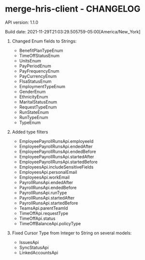 # merge-hris-client - CHANGELOG

API version: 1.1.0

Build date: 2021-11-29T21:03:29.505759-05:00[America/New_York]

1. Changed Enum fields to Strings:
    - BenefitPlanTypeEnum
    - TimeOffStatusEnum
    - UnitsEnum
    - PayPeriodEnum
    - PayFrequencyEnum
    - PayCurrencyEnum
    - FlsaStatusEnum
    - EmploymentTypeEnum 
    - GenderEnum
    - EthnicityEnum
    - MaritalStatusEnum 
    - RequestTypeEnum
    - RunStateEnum
    - RunTypeEnum
    - TypeEnum


2. Added type filters
   - EmployeePayrollRunsApi.employeeId
   - EmployeePayrollRunsApi.endedAfter
   - EmployeePayrollRunsApi.endedBefore
   - EmployeePayrollRunsApi.startedAfter
   - EmployeePayrollRunsApi.startedBefore
   - EmployeesApi.includeSensitiveFields
   - EmployeesApi.personalEmail
   - EmployeesApi.workEmail
   - PayrollRunsApi.endedAfter
   - PayrollRunsApi.endedBefore
   - PayrollRunsApi.runType
   - PayrollRunsApi.startedAfter
   - PayrollRunsApi.startedBefore
   - TeamsApi.parentTeamId
   - TimeOffApi.requestType
   - TimeOffApi.status
   - TimeOffBalanceApi.policyType
   

3. Fixed Cursor Type from Integer to String on several models:
   - IssuesApi
   - SyncStatusApi
   - LinkedAccountsApi